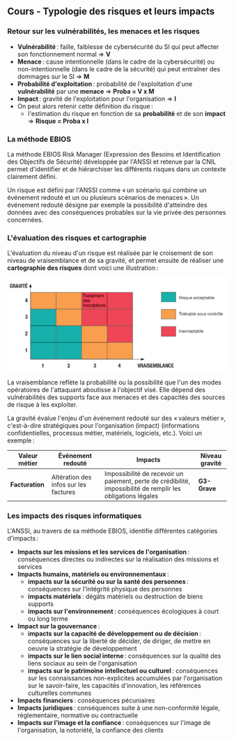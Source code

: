 ## Cours - Typologie des risques et leurs impacts

### Retour sur les vulnérabilités, les menaces et les risques

- **Vulnérabilité** : faille, faiblesse de cybersécurité du SI qui peut affecter son fonctionnement normal => **V**
- **Menace** : cause intentionnelle (dans le cadre de la cybersécurité) ou non-intentionnelle (dans le cadre de la sécurité) qui peut entraîner des dommages sur le SI => **M**
- **Probabilité d'exploitation** : probabilité de l'exploitation d'une **vulnérabilité** par une **menace** => **Proba = V x M**
- **Impact** : gravité de l'exploitation pour l'organisation => **I**
- On peut alors retenir cette définition du risque :
  - l'estimation du risque en fonction de sa **probabilité** et de son **impact** => **Risque = Proba x I**

### La méthode EBIOS

La méthode EBIOS Risk Manager (Expression des Besoins et Identification des Objectifs de Sécurité) développée par l'ANSSI et retenue par la CNIL permet d'identifier et de hiérarchiser les différents risques dans un contexte clairement défini.

Un risque est défini par l'ANSSI comme « un scénario qui combine un événement redouté et un ou plusieurs scénarios de menaces ». Un événement redouté désigne par exemple la possibilité d'atteindre des données avec des conséquences probables sur la vie privée des personnes concernées.

### L'évaluation des risques et cartographie

L'évaluation du niveau d'un risque est réalisée par le croisement de son niveau de vraisemblance et de sa gravité, et permet ensuite de réaliser une **cartographie des risques** dont voici une illustration :

![cartographie_des_risques](imgs/23_cartographie_risques.png)

La vraisemblance reflète la probabilité ou la possibilité que l'un des modes opératoires de l'attaquant aboutisse à l'objectif visé. Elle dépend des vulnérabilités des supports face aux menaces et des capacités des sources de risque à les exploiter.

La gravité évalue l'enjeu d'un événement redouté sur des « valeurs métier », c'est-à-dire stratégiques pour l'organisation (impact) (informations confidentielles, processus métier, matériels, logiciels, etc.). Voici un exemple :

| Valeur métier   | Événement redouté                     | Impacts                                                                                                       | Niveau gravité |
| --------------- | ------------------------------------- | ------------------------------------------------------------------------------------------------------------- | -------------- |
| **Facturation** | Altération des infos sur les factures | Impossibilité de recevoir un paiement, perte de crédibilité, impossibilité de remplir les obligations légales | **G3- Grave**  |

### Les impacts des risques informatiques

L'ANSSI, au travers de sa méthode EBIOS, identifie différentes catégories d'impacts :

- **Impacts sur les missions et les services de l'organisation** : conséquences directes ou indirectes sur la réalisation des missions et services
- **Impacts humains, matériels ou environnementaux** :
  - **impacts sur la sécurité ou sur la santé des personnes** : conséquences sur l'intégrité physique des personnes
  - **impacts matériels** : dégâts matériels ou destruction de biens supports
  - **impacts sur l'environnement** : conséquences écologiques à court ou long terme
- **Impact sur la gouvernance** :
  - **impacts sur la capacité de développement ou de décision** : conséquences sur la liberté de décider, de diriger, de mettre en oeuvre la stratégie de développement
  - **impacts sur le lien social interne** : conséquences sur la qualité des liens sociaux au sein de l'organisation
  - **impacts sur le patrimoine intellectuel ou culturel** : conséquences sur les connaissances non-explicites accumulées par l'organisation sur le savoir-faire, les capacités d'innovation, les références culturelles communes
- **Impacts financiers** : conséquences pécuniaires
- **Impacts juridiques** : conséquences suite à une non-conformité légale, réglementaire, normative ou contractuelle
- **Impacts sur l'image et la confiance** : conséquences sur l'image de l'organisation, la notoriété, la confiance des clients
